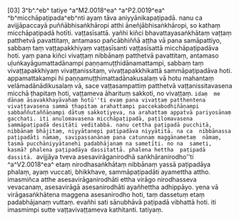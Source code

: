 [03] 3^b^.^eb^ tatiye ^a^M2.0018^ea^ ^a^P2.0019^ea^  ^b^micchāpaṭipada^eb^nti ayaṃ tāva aniyyānikapaṭipadā. nanu ca  avijjāpaccayā puññābhisaṅkhāropi atthi āneñjābhisaṅkhāropi, so  kathaṃ micchāpaṭipadā hotīti. vaṭṭasīsattā. yañhi kiñci  bhavattayasaṅkhātaṃ vaṭṭaṃ patthetvā pavattitaṃ, antamaso pañcābhiññā aṭṭha  vā pana samāpattiyo, sabbaṃ taṃ vaṭṭapakkhiyaṃ vaṭṭasīsanti vaṭṭasīsattā  micchāpaṭipadāva hoti. yaṃ pana kiñci vivaṭṭaṃ nibbānaṃ patthetvā  pavattitaṃ, antamaso uḷuṅkayāgumattadānampi paṇṇamuṭṭhidānamattampi, sabbaṃ  taṃ vivaṭṭapakkhiyaṃ vivaṭṭanissitaṃ, vivaṭṭapakkhikattā sammāpaṭipadāva  hoti. appamattakampi hi paṇṇamuṭṭhimattadānakusalaṃ vā hotu mahantaṃ  velāmadānādikusalaṃ vā, sace vaṭṭasampattiṃ patthetvā vaṭṭanissitavasena  micchā ṭhapitaṃ hoti, vaṭṭameva āharituṃ sakkoti, no vivaṭṭaṃ. ``idaṃ  me dānaṃ āsavakkhayāvahaṃ hotū''ti evaṃ pana vivaṭṭaṃ patthentena  vivaṭṭavasena sammā ṭhapitaṃ arahattampi paccekabodhiñāṇampi  sabbaññutaññāṇampi dātuṃ sakkotiyeva, na arahattaṃ appatvā pariyosānaṃ  gacchati. iti anulomavasena micchāpaṭipadā, paṭilomavasena  sammāpaṭipadā desitāti veditabbā. nanu cettha paṭipadā pucchitā,  nibbānaṃ bhājitaṃ, niyyātanepi paṭipadāva niyyātitā. na ca  nibbānassa paṭipadāti nāmaṃ, savipassanānaṃ pana catunnaṃ maggānametaṃ  nāmaṃ, tasmā pucchāniyyātanehi padabhājanaṃ na sametīti. no na  sameti, kasmā? phalena paṭipadāya dassitattā. phalena hettha  paṭipadā dassitā. ``avijjāya tveva asesavirāganirodhā  saṅkhāranirodho''ti ^a^V2.0018^ea^ etaṃ nirodhasaṅkhātaṃ nibbānaṃ yassā  paṭipadāya phalaṃ, ayaṃ vuccati, bhikkhave, sammāpaṭipadāti ayamettha  attho. imasmiñca atthe asesavirāganirodhāti ettha virāgo  nirodhasseva vevacanaṃ, asesavirāgā asesanirodhāti ayañhettha  adhippāyo. yena vā virāgasaṅkhātena maggena asesanirodho hoti,  taṃ dassetuṃ etaṃ padabhājanaṃ vuttaṃ. evañhi sati sānubhāvā paṭipadā  vibhattā hoti. iti imasmimpi sutte vaṭṭavivaṭṭameva kathitanti.  tatiyaṃ.